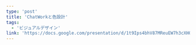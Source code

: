 ```yaml
---
type: 'post'
title: 'ChatWorkと色設計'
tags:
  - 'ビジュアルデザイン'
link: 'https://docs.google.com/presentation/d/1t9Ips4bhV87MReuEW7h3cXHQJIGzi_8XXmWoliksw3s/edit?usp=sharing'
---
```

